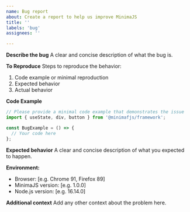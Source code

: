 ```yaml
---
name: Bug report
about: Create a report to help us improve MinimaJS
title: ''
labels: 'bug'
assignees: ''

---
```


**Describe the bug**
A clear and concise description of what the bug is.

**To Reproduce**
Steps to reproduce the behavior:
1. Code example or minimal reproduction
2. Expected behavior
3. Actual behavior

**Code Example**
```javascript
// Please provide a minimal code example that demonstrates the issue
import { useState, div, button } from '@minimafjs/framework';

const BugExample = () => {
  // Your code here
};
```

**Expected behavior**
A clear and concise description of what you expected to happen.

**Environment:**
 - Browser: [e.g. Chrome 91, Firefox 89]
 - MinimaJS version: [e.g. 1.0.0]
 - Node.js version: [e.g. 16.14.0]

**Additional context**
Add any other context about the problem here.
